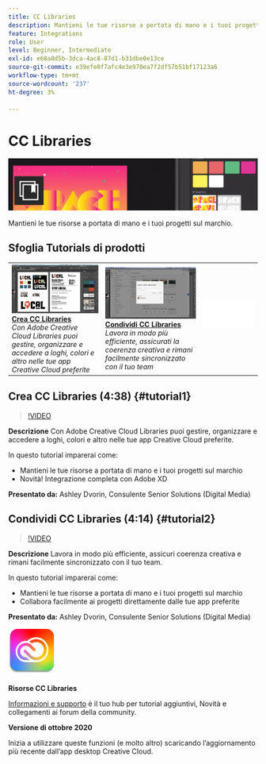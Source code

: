```yaml
---
title: CC Libraries
description: Mantieni le tue risorse a portata di mano e i tuoi progetti sul marchio
feature: Integrations
role: User
level: Beginner, Intermediate
exl-id: e68a8d5b-3dca-4ac8-87d1-b31dbe0e13ce
source-git-commit: e39efe0f7afc4e3e970ea7f2df57b51bf17123a6
workflow-type: tm+mt
source-wordcount: '237'
ht-degree: 3%

---
```


# CC Libraries

![Immagine esercitazione eroe](../assets/CCLibs.jpg)

Mantieni le tue risorse a portata di mano e i tuoi progetti sul marchio.

## Sfoglia Tutorials di prodotti

<table style="table-layout:fixed">
<tr>
 <td>
   <a href="cclibraries.md#tutorial1">
      <img alt="Crea CC Libraries" src="../assets/libraries_create_dvorin_thumbnail.jpg" />
   </a>
    <div>
   <a href="cclibraries.md#tutorial1"><strong>Crea CC Libraries</strong></a>
    </div>
    <em>Con Adobe Creative Cloud Libraries puoi gestire, organizzare e accedere a loghi, colori e altro nelle tue app Creative Cloud preferite</em>
    <br>
  </td>
   <td>
   <a href="cclibraries.md#tutorial2">
      <img alt="Condividi CC Libraries" src="../assets/libraries_share_dvorin_thumbnail.jpg" />
   </a>
    <div>
   <a href="cclibraries.md#tutorial2"><strong>Condividi CC Libraries</strong></a>
    </div>
    <em>Lavora in modo più efficiente, assicurati la coerenza creativa e rimani facilmente sincronizzato con il tuo team</em>
    <br>
  </td>
  <td>
    <img alt="Spaziatore" src="../assets/Whitespacer.png" />
    <div>
    <br>
  </td>
</tr>
</table>

## Crea CC Libraries (4:38) {#tutorial1}

>[!VIDEO](https://video.tv.adobe.com/v/326802?hidetitle=true)

**Descrizione**
Con Adobe Creative Cloud Libraries puoi gestire, organizzare e accedere a loghi, colori e altro nelle tue app Creative Cloud preferite.

In questo tutorial imparerai come:
* Mantieni le tue risorse a portata di mano e i tuoi progetti sul marchio
* Novità! Integrazione completa con Adobe XD

**Presentato da:**
Ashley Dvorin, Consulente Senior Solutions (Digital Media)

## Condividi CC Libraries (4:14) {#tutorial2}

>[!VIDEO](https://video.tv.adobe.com/v/326803?hidetitle=true)

**Descrizione**
Lavora in modo più efficiente, assicuri coerenza creativa e rimani facilmente sincronizzato con il tuo team.

In questo tutorial imparerai come:
* Mantieni le tue risorse a portata di mano e i tuoi progetti sul marchio
* Collabora facilmente ai progetti direttamente dalle tue app preferite

**Presentato da:**
Ashley Dvorin, Consulente Senior Solutions (Digital Media)

![Logo CC Libraries](../assets/cc_appicon_96.png)

**Risorse CC Libraries**

[Informazioni e supporto](https://helpx.adobe.com/creative-cloud/help/libraries.html) è il tuo hub per tutorial aggiuntivi, Novità e collegamenti ai forum della community.

**Versione di ottobre 2020**

Inizia a utilizzare queste funzioni (e molto altro) scaricando l’aggiornamento più recente dall’app desktop Creative Cloud.
